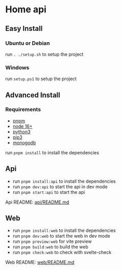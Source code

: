 # Home api

## Easy Install

### Ubuntu or Debian

run `. ./setup.sh` to setup the project

### Windows

run `setup.ps1` to setup the project

## Advanced Install

### Requirements

- [pnpm](https://pnpm.io/installation)
- [node 16+](https://nodejs.org/en/)
- [python3](https://www.python.org/downloads/)
- [pip3](https://pip.pypa.io/en/stable/installation/)
- [monogodb](https://docs.mongodb.com/manual/installation/)

run `pnpm install` to install the dependencies

## Api

- run `pnpm install:api` to install the dependencies
- run `pnpm dev:api` to start the api in dev mode
- run `pnpm start:api` to start the api

Api README: [api/README.md](api/README.md)

## Web

- run `pnpm install:web` to install the dependencies
- run `pnpm dev:web` to start the web in dev mode
- run `pnpm preview:web` for vite preview
- run `pnpm build:web` to build the web
- run `pnpm check:web` to check with svelte-check

Web README: [web/README.md](web/README.md)
